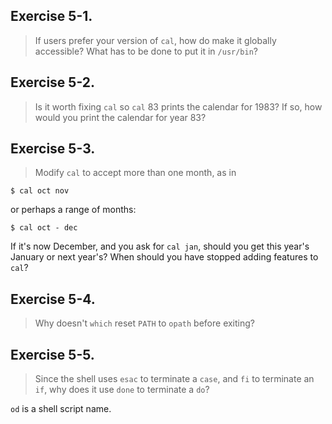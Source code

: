 ## Exercise 5-1.
> If users prefer your version of `cal`, how do make it globally accessible? What has to be done to put it in `/usr/bin`?

## Exercise 5-2.
> Is it worth fixing `cal` so `cal` 83 prints the calendar for 1983? If so, how would you print the calendar for year 83?

## Exercise 5-3.
> Modify `cal` to accept more than one month, as in
```
$ cal oct nov
```
or perhaps a range of months:
```
$ cal oct - dec
```
If it's now December, and you ask for `cal jan`, should you get this year's January or next year's? When should you have stopped adding features to `cal`?

## Exercise 5-4.
> Why doesn't `which` reset `PATH` to `opath` before exiting?

## Exercise 5-5.
> Since the shell uses `esac` to terminate a `case`, and `fi` to terminate an `if`, why does it use `done` to terminate a `do`?

`od` is a shell script name.
